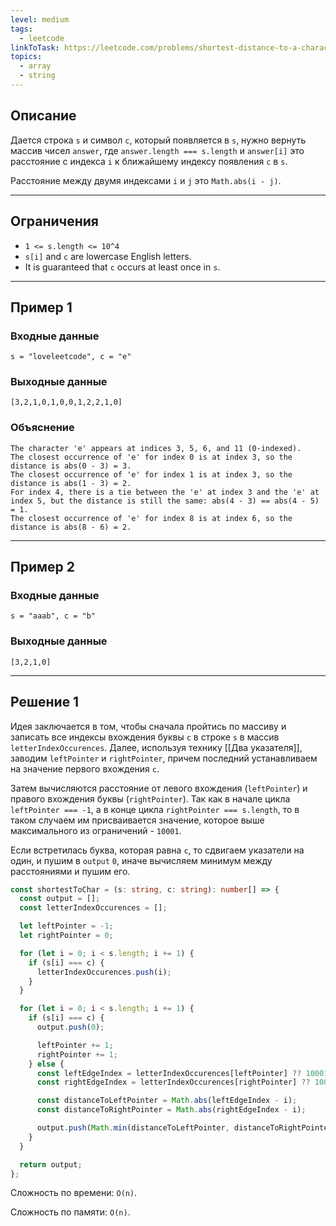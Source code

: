 ```yaml
---
level: medium
tags:
  - leetcode
linkToTask: https://leetcode.com/problems/shortest-distance-to-a-character/description/
topics:
  - array
  - string
---
```

## Описание

Дается строка `s` и символ `c`, который появляется в `s`, нужно вернуть массив чисел `answer`, где `answer.length === s.length` и `answer[i]` это расстояние с индекса `i` к ближайшему индексу появления `c` в `s`.

Расстояние между двумя индексами `i` и `j` это `Math.abs(i - j)`.

---
## Ограничения

- `1 <= s.length <= 10^4`
- `s[i]` and `c` are lowercase English letters.
- It is guaranteed that `c` occurs at least once in `s`.

---
## Пример 1

### Входные данные

```
s = "loveleetcode", c = "e"
```
### Выходные данные

```
[3,2,1,0,1,0,0,1,2,2,1,0]
```
### Объяснение

```
The character 'e' appears at indices 3, 5, 6, and 11 (0-indexed).
The closest occurrence of 'e' for index 0 is at index 3, so the distance is abs(0 - 3) = 3.
The closest occurrence of 'e' for index 1 is at index 3, so the distance is abs(1 - 3) = 2.
For index 4, there is a tie between the 'e' at index 3 and the 'e' at index 5, but the distance is still the same: abs(4 - 3) == abs(4 - 5) = 1.
The closest occurrence of 'e' for index 8 is at index 6, so the distance is abs(8 - 6) = 2.
```

---
## Пример 2

### Входные данные

```
s = "aaab", c = "b"
```
### Выходные данные

```
[3,2,1,0]
```

---
## Решение 1

Идея заключается в том, чтобы сначала пройтись по массиву и записать все индексы вхождения буквы `c` в строке `s` в массив `letterIndexOccurences`. Далее, используя технику [[Два указателя]], заводим `leftPointer` и `rightPointer`, причем последний устанавливаем на значение первого вхождения `c`.

Затем вычисляются расстояние от левого вхождения (`leftPointer`) и правого вхождения буквы (`rightPointer`). Так как в начале цикла `leftPointer === -1`, а в конце цикла `rightPointer === s.length`, то в таком случаем им присваивается значение, которое выше максимального из ограничений - `10001`. 

Если встретилась буква, которая равна `c`, то сдвигаем указатели на один, и пушим в `output` `0`, иначе вычисляем минимум между расстояниями и пушим его.

```typescript
const shortestToChar = (s: string, c: string): number[] => {
  const output = [];
  const letterIndexOccurences = [];

  let leftPointer = -1;
  let rightPointer = 0;

  for (let i = 0; i < s.length; i += 1) {
    if (s[i] === c) {
      letterIndexOccurences.push(i);
    }
  }

  for (let i = 0; i < s.length; i += 1) {
    if (s[i] === c) {
      output.push(0);

      leftPointer += 1;
      rightPointer += 1;
    } else {
      const leftEdgeIndex = letterIndexOccurences[leftPointer] ?? 10001;
      const rightEdgeIndex = letterIndexOccurences[rightPointer] ?? 10001;

      const distanceToLeftPointer = Math.abs(leftEdgeIndex - i);
      const distanceToRightPointer = Math.abs(rightEdgeIndex - i);

      output.push(Math.min(distanceToLeftPointer, distanceToRightPointer));
    }
  }

  return output;
};
```

Сложность по времени: `O(n)`.

Сложность по памяти: `O(n)`.